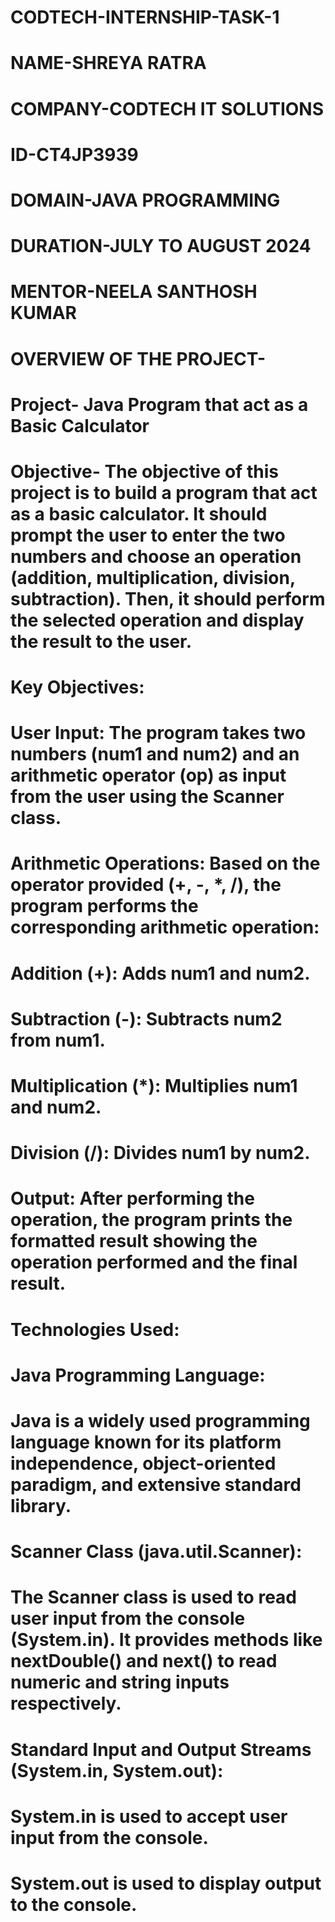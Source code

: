 # CODTECH-INTERNSHIP-TASK-1
# NAME-SHREYA RATRA 
# COMPANY-CODTECH IT SOLUTIONS
# ID-CT4JP3939
# DOMAIN-JAVA PROGRAMMING 
# DURATION-JULY TO AUGUST 2024
# MENTOR-NEELA SANTHOSH KUMAR
# 
# 
# OVERVIEW OF THE PROJECT-
# Project- Java Program that act as a Basic Calculator
# Objective- The objective of this project is to build a program that act as a basic calculator. It should prompt the user to enter the two numbers and choose an operation (addition, multiplication, division, subtraction). Then, it should perform the selected operation and display the result to the user.
# 
# Key Objectives:
# User Input: The program takes two numbers (num1 and num2) and an arithmetic operator (op) as input from the user using the Scanner class.
# Arithmetic Operations: Based on the operator provided (+, -, *, /), the program performs the corresponding arithmetic operation:
# Addition (+): Adds num1 and num2.
# Subtraction (-): Subtracts num2 from num1.
# Multiplication (*): Multiplies num1 and num2.
# Division (/): Divides num1 by num2.
# Output: After performing the operation, the program prints the formatted result showing the operation performed and the final result.
# 
# Technologies Used:
# Java Programming Language:
# Java is a widely used programming language known for its platform independence, object-oriented paradigm, and extensive standard library.
# Scanner Class (java.util.Scanner):
# The Scanner class is used to read user input from the console (System.in). It provides methods like nextDouble() and next() to read numeric and string inputs respectively.
# Standard Input and Output Streams (System.in, System.out):
# System.in is used to accept user input from the console.
# System.out is used to display output to the console.
